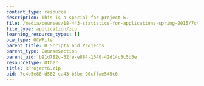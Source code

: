 ```yaml
---
content_type: resource
description: This is a special for project 6.
file: /media/courses/18-443-statistics-for-applications-spring-2015/7c4b5e88d582ca43b3be90cffae545c6_RProject6.zip
file_type: application/zip
learning_resource_types: []
ocw_type: OCWFile
parent_title: R Scripts and Projects
parent_type: CourseSection
parent_uid: b91d782c-32fe-e884-1640-42d14c5c5d5e
resourcetype: Other
title: RProject6.zip
uid: 7c4b5e88-d582-ca43-b3be-90cffae545c6
---
```

